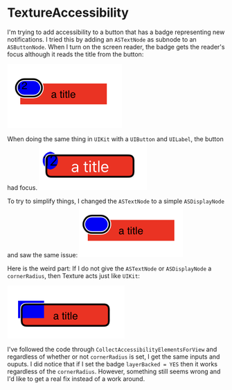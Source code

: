 # TextureAccessibility

I'm trying to add accessibility to a button that has a badge representing new notifications. I tried this by adding an `ASTextNode` as subnode to an `ASButtonNode`. When I turn on the screen reader, the badge gets the reader's focus although it reads the title from the button:

![](images/texture1.png)

When doing the same thing in `UIKit` with a `UIButton` and `UILabel`, the button had focus.
![](images/UIKit1.png)

To try to simplify things, I changed the `ASTextNode` to a simple `ASDisplayNode` and saw the same issue:
![](images/texture2.png)

Here is the weird part: If I do not give the `ASTextNode` or `ASDisplayNode` a `cornerRadius`, then Texture acts just like `UIKit`:

![](images/texture3.png)

I've followed the code through `CollectAccessibilityElementsForView` and regardless of whether or not `cornerRadius` is set, I get the same inputs and ouputs. I did notice that if I set the badge `layerBacked = YES` then it works regardless of the `cornerRadius`. However, something still seems wrong and I'd like to get a real fix instead of a work around.


